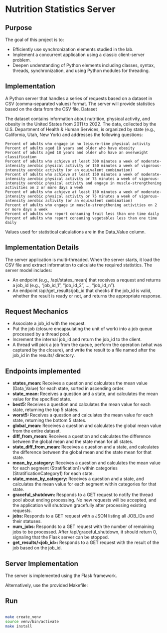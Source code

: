 # Nutrition Statistics Server
## Purpose
The goal of this project is to:
  - Efficiently use synchronization elements studied in the lab.
  - Implement a concurrent application using a classic client-server problem.
  - Deepen understanding of Python elements including classes, syntax, threads, synchronization, and using Python modules for threading.

## Implementation
 A Python server that handles a series of requests based on a dataset in CSV (comma-separated values) format. The server will provide statistics based on the data from the CSV file.
Dataset

The dataset contains information about nutrition, physical activity, and obesity in the United States from 2011 to 2022. The data, collected by the U.S. Department of Health & Human Services, is organized by state (e.g., California, Utah, New York) and addresses the following questions:

    Percent of adults who engage in no leisure-time physical activity
    Percent of adults aged 18 years and older who have obesity
    Percent of adults aged 18 years and older who have an overweight classification
    Percent of adults who achieve at least 300 minutes a week of moderate-intensity aerobic physical activity or 150 minutes a week of vigorous-intensity aerobic activity (or an equivalent combination)
    Percent of adults who achieve at least 150 minutes a week of moderate-intensity aerobic physical activity or 75 minutes a week of vigorous-intensity aerobic physical activity and engage in muscle-strengthening activities on 2 or more days a week
    Percent of adults who achieve at least 150 minutes a week of moderate-intensity aerobic physical activity or 75 minutes a week of vigorous-intensity aerobic activity (or an equivalent combination)
    Percent of adults who engage in muscle-strengthening activities on 2 or more days a week
    Percent of adults who report consuming fruit less than one time daily
    Percent of adults who report consuming vegetables less than one time daily

Values used for statistical calculations are in the Data_Value column.
## Implementation Details

The server application is multi-threaded. When the server starts, it load the CSV file and extract information to calculate the required statistics. The server model includes:

 - An endpoint (e.g., /api/states_mean) that receives a request and returns a job_id (e.g., “job_id_1”, “job_id_2”, …, “job_id_n”).
 - An endpoint /api/get_results/job_id that checks if the job_id is valid, whether the result is ready or not, and returns the appropriate response.

## Request Mechanics
  - Associate a job_id with the request.
  - Put the job (closure encapsulating the unit of work) into a job queue processed by a thread pool.
  - Increment the internal job_id and return the job_id to the client.
  - A thread will pick a job from the queue, perform the operation (what was captured by the closure), and write the result to a file named after the job_id in the results/ directory.

## Endpoints implemented

- <b> states_mean: </b> Receives a question and calculates the mean value (Data_Value) for each state, sorted in ascending order.
- <b> state_mean: </b> Receives a question and a state, and calculates the mean value for the specified state.
- <b> best5: </b> Receives a question and calculates the mean value for each state, returning the top 5 states.
- <b> worst5: </b> Receives a question and calculates the mean value for each state, returning the bottom 5 states.
- <b> global_mean: </b> Receives a question and calculates the global mean value from the entire dataset.
- <b> diff_from_mean: </b> Receives a question and calculates the difference between the global mean and the state mean for all states.
- <b> state_diff_from_mean: </b> Receives a question and a state, and calculates the difference between the global mean and the state mean for that state.
- <b> mean_by_category: </b> Receives a question and calculates the mean value for each segment (Stratification1) within categories (StratificationCategory1) for each state.
- <b> state_mean_by_category: </b> Receives a question and a state, and calculates the mean value for each segment within categories for that state.
- <b> graceful_shutdown: </b> Responds to a GET request to notify the thread pool about ending processing. No new requests will be accepted, and the application will shutdown gracefully after processing existing requests.
- <b> jobs: </b> Responds to a GET request with a JSON listing all JOB_IDs and their statuses.
- <b> num_jobs: </b> Responds to a GET request with the number of remaining jobs to be processed. After /api/graceful_shutdown, it should return 0, signaling that the Flask server can be stopped.
- <b> get_results/<job_id>: </b> Responds to a GET request with the result of the job based on the job_id.

## Server Implementation

The server is implemented using the Flask framework.

Alternatively, use the provided Makefile:

## Run
```bash

make create_venv
source venv/bin/activate
make install
 ```   



    




